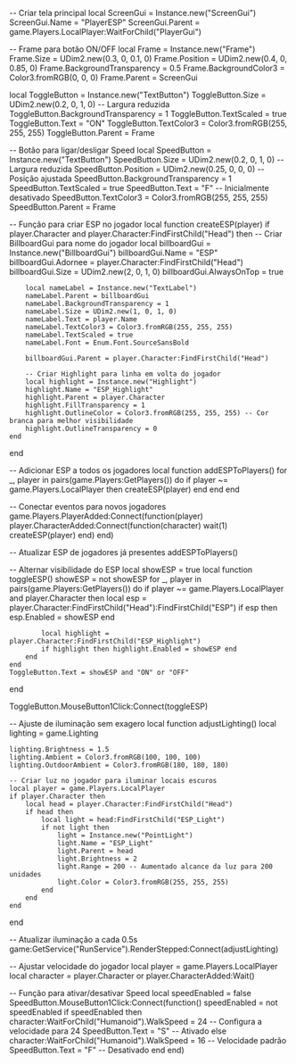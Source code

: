 -- Criar tela principal
local ScreenGui = Instance.new("ScreenGui")
ScreenGui.Name = "PlayerESP"
ScreenGui.Parent = game.Players.LocalPlayer:WaitForChild("PlayerGui")

-- Frame para botão ON/OFF
local Frame = Instance.new("Frame")
Frame.Size = UDim2.new(0.3, 0, 0.1, 0)
Frame.Position = UDim2.new(0.4, 0, 0.85, 0)
Frame.BackgroundTransparency = 0.5
Frame.BackgroundColor3 = Color3.fromRGB(0, 0, 0)
Frame.Parent = ScreenGui

local ToggleButton = Instance.new("TextButton")
ToggleButton.Size = UDim2.new(0.2, 0, 1, 0) -- Largura reduzida
ToggleButton.BackgroundTransparency = 1
ToggleButton.TextScaled = true
ToggleButton.Text = "ON"
ToggleButton.TextColor3 = Color3.fromRGB(255, 255, 255)
ToggleButton.Parent = Frame

-- Botão para ligar/desligar Speed
local SpeedButton = Instance.new("TextButton")
SpeedButton.Size = UDim2.new(0.2, 0, 1, 0) -- Largura reduzida
SpeedButton.Position = UDim2.new(0.25, 0, 0, 0) -- Posição ajustada
SpeedButton.BackgroundTransparency = 1
SpeedButton.TextScaled = true
SpeedButton.Text = "F" -- Inicialmente desativado
SpeedButton.TextColor3 = Color3.fromRGB(255, 255, 255)
SpeedButton.Parent = Frame

-- Função para criar ESP no jogador
local function createESP(player)
    if player.Character and player.Character:FindFirstChild("Head") then
        -- Criar BillboardGui para nome do jogador
        local billboardGui = Instance.new("BillboardGui")
        billboardGui.Name = "ESP"
        billboardGui.Adornee = player.Character:FindFirstChild("Head")
        billboardGui.Size = UDim2.new(2, 0, 1, 0)
        billboardGui.AlwaysOnTop = true

        local nameLabel = Instance.new("TextLabel")
        nameLabel.Parent = billboardGui
        nameLabel.BackgroundTransparency = 1
        nameLabel.Size = UDim2.new(1, 0, 1, 0)
        nameLabel.Text = player.Name
        nameLabel.TextColor3 = Color3.fromRGB(255, 255, 255)
        nameLabel.TextScaled = true
        nameLabel.Font = Enum.Font.SourceSansBold

        billboardGui.Parent = player.Character:FindFirstChild("Head")

        -- Criar Highlight para linha em volta do jogador
        local highlight = Instance.new("Highlight")
        highlight.Name = "ESP_Highlight"
        highlight.Parent = player.Character
        highlight.FillTransparency = 1
        highlight.OutlineColor = Color3.fromRGB(255, 255, 255) -- Cor branca para melhor visibilidade
        highlight.OutlineTransparency = 0
    end
end

-- Adicionar ESP a todos os jogadores
local function addESPToPlayers()
    for _, player in pairs(game.Players:GetPlayers()) do
        if player ~= game.Players.LocalPlayer then
            createESP(player)
        end
    end
end

-- Conectar eventos para novos jogadores
game.Players.PlayerAdded:Connect(function(player)
    player.CharacterAdded:Connect(function(character)
        wait(1)
        createESP(player)
    end)
end)

-- Atualizar ESP de jogadores já presentes
addESPToPlayers()

-- Alternar visibilidade do ESP
local showESP = true
local function toggleESP()
    showESP = not showESP
    for _, player in pairs(game.Players:GetPlayers()) do
        if player ~= game.Players.LocalPlayer and player.Character then
            local esp = player.Character:FindFirstChild("Head"):FindFirstChild("ESP")
            if esp then esp.Enabled = showESP end

            local highlight = player.Character:FindFirstChild("ESP_Highlight")
            if highlight then highlight.Enabled = showESP end
        end
    end
    ToggleButton.Text = showESP and "ON" or "OFF"
end

ToggleButton.MouseButton1Click:Connect(toggleESP)

-- Ajuste de iluminação sem exagero
local function adjustLighting()
    local lighting = game.Lighting

    lighting.Brightness = 1.5
    lighting.Ambient = Color3.fromRGB(100, 100, 100)
    lighting.OutdoorAmbient = Color3.fromRGB(180, 180, 180)

    -- Criar luz no jogador para iluminar locais escuros
    local player = game.Players.LocalPlayer
    if player.Character then
        local head = player.Character:FindFirstChild("Head")
        if head then
            local light = head:FindFirstChild("ESP_Light")
            if not light then
                light = Instance.new("PointLight")
                light.Name = "ESP_Light"
                light.Parent = head
                light.Brightness = 2
                light.Range = 200 -- Aumentado alcance da luz para 200 unidades
                light.Color = Color3.fromRGB(255, 255, 255)
            end
        end
    end
end

-- Atualizar iluminação a cada 0.5s
game:GetService("RunService").RenderStepped:Connect(adjustLighting)

-- Ajustar velocidade do jogador
local player = game.Players.LocalPlayer
local character = player.Character or player.CharacterAdded:Wait()

-- Função para ativar/desativar Speed
local speedEnabled = false
SpeedButton.MouseButton1Click:Connect(function()
    speedEnabled = not speedEnabled
    if speedEnabled then
        character:WaitForChild("Humanoid").WalkSpeed = 24 -- Configura a velocidade para 24
        SpeedButton.Text = "S" -- Ativado
    else
        character:WaitForChild("Humanoid").WalkSpeed = 16 -- Velocidade padrão
        SpeedButton.Text = "F" -- Desativado
    end
end)
